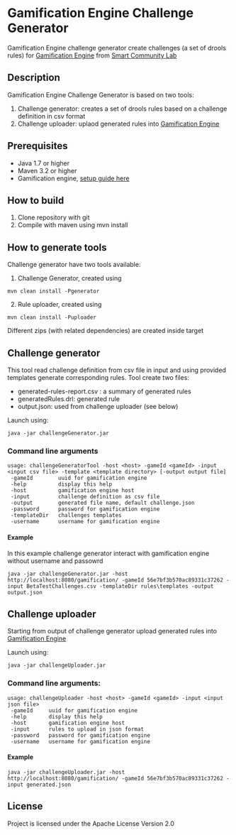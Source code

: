 # Gamification Engine Challenge Generator

Gamification Engine challenge generator create challenges (a set of drools rules) for [Gamification Engine](https://github.com/smartcommunitylab/smartcampus.gamification) from [Smart Community Lab](https://github.com/smartcommunitylab)

## Description

Gamification Engine Challenge Generator is based on two tools:

1. Challenge generator: creates a set of drools rules based on a challenge definition in csv format
2. Challenge uploader: uplaod generated rules into [Gamification Engine](https://github.com/smartcommunitylab/smartcampus.gamification) 
 

## Prerequisites 

* Java 1.7 or higher
* Maven 3.2 or higher
* Gamification engine, [setup guide here](https://github.com/smartcommunitylab/smartcampus.gamification/wiki/Setup)

## How to build

1. Clone repository with git
2. Compile with maven using mvn install

## How to generate tools

Challenge generator have two tools available:

1. Challenge Generator, created using
```
mvn clean install -Pgenerator
```

2. Rule uploader, created using
```
mvn clean install -Puploader
```

Different zips (with related dependencies) are created inside target


## Challenge generator

This tool read challenge definition from csv file in input and using provided templates generate corresponding rules.
Tool create two files:

* generated-rules-report.csv : a summary of generated rules 
* generatedRules.drl: generated rule
* output.json: used from challenge uploader (see below)

Launch using:

```
java -jar challengeGenerator.jar
```

### Command line arguments

```
usage: challengeGeneratorTool -host <host> -gameId <gameId> -input <input csv file> -template <template directory> [-output output file]
 -gameId        uuid for gamification engine
 -help          display this help
 -host          gamification engine host
 -input         challenge definition as csv file
 -output        generated file name, default challenge.json
 -password      password for gamification engine
 -templateDir   challenges templates
 -username      username for gamification engine
```

#### Example

In this example challenge generator interact with gamification engine without username and passowrd

```
java -jar challengeGenerator.jar -host http://localhost:8080/gamification/ -gameId 56e7bf3b570ac89331c37262 -input BetaTestChallenges.csv -templateDir rules\templates -output output.json
``` 

## Challenge uploader

Starting from output of challenge generator upload generated rules into [Gamification Engine](https://github.com/smartcommunitylab/smartcampus.gamification) 

Launch using:

```
java -jar challengeUploader.jar
```

### Command line arguments:

```
usage: challengeUploader -host <host> -gameId <gameId> -input <input json file> 
 -gameId     uuid for gamification engine
 -help       display this help
 -host       gamification engine host
 -input      rules to upload in json format
 -password   password for gamification engine
 -username   username for gamification engine
```

#### Example

```
java -jar challengeUploader.jar -host http://localhost:8080/gamification/ -gameId 56e7bf3b570ac89331c37262 -input generated.json
```

## License

Project is licensed under the Apache License Version 2.0

 